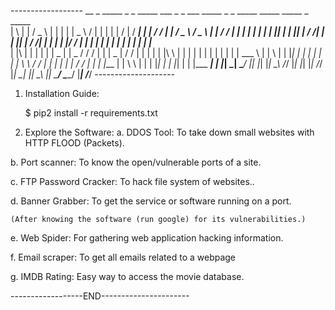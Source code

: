 ------------------ __   _   _____   _   _   _____        ___        _   _       ___   _____   _   _         _____   _____   _____   _       _____  
|  \ | | /  _  \ | | | | |  _  \      /   |      | | | |     /   | /  ___| | | / /       |_   _| /  _  \ /  _  \ | |     /  ___/ 
|   \| | | | | | | |_| | | |_| |     / /| |      | |_| |    / /| | | |     | |/ /          | |   | | | | | | | | | |     | |___  
| |\   | | | | | |  _  | |  _  /    / / | |      |  _  |   / / | | | |     | |\ \          | |   | | | | | | | | | |     \___  \ 
| | \  | | |_| | | | | | | | \ \   / /  | |      | | | |  / /  | | | |___  | | \ \         | |   | |_| | | |_| | | |___   ___| | 
|_|  \_| \_____/ |_| |_| |_|  \_\ /_/   |_|      |_| |_| /_/   |_| \_____| |_|  \_\        |_|   \_____/ \_____/ |_____| /_____/ --------------------
1. Installation Guide:

    $ pip2 install -r requirements.txt

2. Explore the Software:
  a. DDOS Tool: To take down small websites with HTTP FLOOD (Packets).
  
  b. Port scanner: To know the open/vulnerable ports of a site.
  
  c. FTP Password Cracker: To hack file system of websites..
  
  d. Banner Grabber: To get the service or software running on a port.
  
    (After knowing the software (run google) for its vulnerabilities.)
    
  e. Web Spider: For gathering web application hacking information.
  
  f. Email scraper: To get all emails related to a webpage
  
  g. IMDB Rating: Easy way to access the movie database.
  
------------------END----------------------
